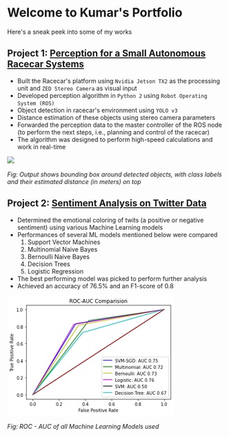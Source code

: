 # Welcome to Kumar's Portfolio

Here's a sneak peek into some of my works

## Project 1: [Perception for a Small Autonomous Racecar Systems](https://github.com/kumarapurv/Object-Detection-and-Depth-Sensing-for-a-Small-Autonomous-Racecar-System)
- Built the Racecar's platform using `Nvidia Jetson TX2` as the processing unit and `ZED Stereo Camera` as visual input
- Developed perception algorithm in `Python 2` using `Robot Operating System (ROS)`
- Object detection in racecar's environment using `YOLO v3`
- Distance estimation of these objects using stereo camera parameters
- Forwarded the perception data to the master controller of the ROS node (to perform the next steps, i.e., planning and control of the racecar)
- The algorithm was designed to perform high-speed calculations and work in real-time

![](/images/output_1.gif)

_Fig: Output shows bounding box around detected objects, with class labels and their estimated distance (in meters) on top_

## Project 2: [Sentiment Analysis on Twitter Data](https://github.com/kumarapurv/Sentiment-Analysis-on-Twitter-Dataset-using-Machine-Learning-)
- Determined the emotional coloring of twits (a positive or negative sentiment) using various Machine Learning models
- Performances of several ML models mentioned below were compared
  1. Support Vector Machines
  2. Multinomial Naive Bayes
  3. Bernoulli Naive Bayes
  4. Decision Trees
  5. Logistic Regression
- The best performing model was picked to perform further analysis
- Achieved an accuracy of 76.5% and an F1-score of 0.8

![](/images/rocauc_comparison.png)

_Fig: ROC - AUC of all Machine Learning Models used_
